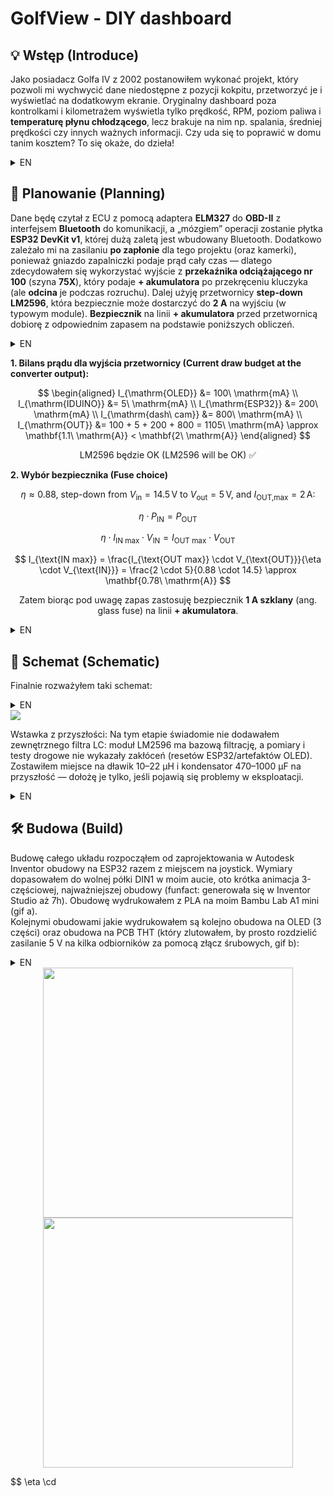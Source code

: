 #  GolfView - DIY dashboard

## 💡 Wstęp (Introduce)

Jako posiadacz Golfa IV z 2002 postanowiłem wykonać projekt, który pozwoli mi wychwycić dane niedostępne z pozycji kokpitu, przetworzyć je i wyświetlać na dodatkowym ekranie. Oryginalny dashboard poza kontrolkami i kilometrażem wyświetla tylko prędkość, RPM, poziom paliwa i **temperaturę płynu chłodzącego**, lecz brakuje na nim np. spalania, średniej prędkości czy innych ważnych informacji. Czy uda się to poprawić w domu tanim kosztem? To się okaże, do dzieła!

<details>
  <summary>EN</summary>

As the owner of a 2002 Golf IV, I decided to create a project that would let me capture data unavailable from the stock dashboard, process it, and display it on an additional screen. The original cluster, apart from warning lights and the odometer, only shows speed, RPM, fuel level, and **coolant temperature**. What it lacks is information such as fuel consumption, average speed, or other useful metrics.  
Can this be improved at home, on a budget? Let’s find out!
</details>


## 📏 Planowanie (Planning)

Dane będę czytał z ECU z pomocą adaptera **ELM327** do **OBD-II** z interfejsem **Bluetooth** do komunikacji, a „mózgiem” operacji zostanie płytka **ESP32 DevKit v1**, której dużą zaletą jest wbudowany Bluetooth. Dodatkowo zależało mi na zasilaniu **po zapłonie** dla tego projektu (oraz kamerki), ponieważ gniazdo zapalniczki podaje prąd cały czas — dlatego zdecydowałem się wykorzystać wyjście z **przekaźnika odciążającego nr 100** (szyna **75X**), który podaje **+ akumulatora** po przekręceniu kluczyka (ale **odcina** je podczas rozruchu). Dalej użyję przetwornicy **step-down LM2596**, która bezpiecznie może dostarczyć do **2 A** na wyjściu (w typowym module). **Bezpiecznik** na linii **+ akumulatora** przed przetwornicą dobiorę z odpowiednim zapasem na podstawie poniższych obliczeń.

<details>
  <summary>EN</summary>

I will read data from the ECU using an **ELM327** **OBD-II** adapter with **Bluetooth** for communication, and the brain of the system will be an **ESP32 DevKit v1**, which conveniently has built-in Bluetooth. I also wanted **ignition-switched power** for this project (and the dash cam), since the cigarette lighter is permanently live — so I decided to use the output from the **load-reduction relay No.100** (the **75X** bus), which supplies **battery +** when the key is in the **ON** position (but **cuts it** during cranking). Downstream I’ll use an **LM2596 step-down** converter, which can safely provide up to **2 A** at the output (typical module). I’ll select the **fuse** on the **battery +** line before the converter with a proper margin based on the calculations below.
</details>


**1. Bilans prądu dla wyjścia przetwornicy (Current draw budget at the converter output):**

$$
\begin{aligned}
I_{\mathrm{OLED}}      &= 100\ \mathrm{mA} \\
I_{\mathrm{IDUINO}}    &= 5\ \mathrm{mA} \\
I_{\mathrm{ESP32}}     &= 200\ \mathrm{mA} \\
I_{\mathrm{dash\ cam}} &= 800\ \mathrm{mA} \\
I_{\mathrm{OUT}}       &= 100 + 5 + 200 + 800 = 1105\ \mathrm{mA} \approx \mathbf{1.1\ \mathrm{A}} < \mathbf{2\ \mathrm{A}}
\end{aligned}
$$

<div align="center">
LM2596 będzie OK (LM2596 will be OK) ✅
<p></p>
</div>

**2. Wybór bezpiecznika (Fuse choice)**

<div align="center">
<p></p>

$\eta \approx 0.88$, step-down from $V_{\text{in}}=14.5\,\mathrm{V}$ to $V_{\text{out}}=5\,\mathrm{V}$, and $I_{\text{OUT,max}}=2\,\mathrm{A}$:

$$
\eta \cdot P_{\text{IN}} = P_{\text{OUT}}
$$

$$
\eta \cdot I_{\text{IN max}} \cdot V_{\text{IN}} = I_{\text{OUT max}} \cdot V_{\text{OUT}}
$$

$$
I_{\text{IN max}} = \frac{I_{\text{OUT max}} \cdot V_{\text{OUT}}}{\eta \cdot V_{\text{IN}}}
= \frac{2 \cdot 5}{0.88 \cdot 14.5}
\approx \mathbf{0.78\ \mathrm{A}}
$$

Zatem biorąc pod uwagę zapas zastosuję bezpiecznik **1 A szklany** (ang. glass fuse) na linii **+ akumulatora**.
<p></p>
  
</div>

<details>
  <summary>EN</summary>

Given η ≈ 0.88, stepping down from Vin = 14.5 V to Vout = 5 V and Iout,max = 2 A:

$$
\eta \cdot P_{\text{IN}} = P_{\text{OUT}}
$$

$$
\eta \cdot I_{\text{IN max}} \cdot V_{\text{IN}} = I_{\text{OUT max}} \cdot V_{\text{OUT}}
$$

$$
I_{\text{IN max}} = \frac{I_{\text{OUT max}} \cdot V_{\text{OUT}}}{\eta \cdot V_{\text{IN}}}
= \frac{2 \cdot 5}{0.88 \cdot 14.5}
\approx \mathbf{0.78\ \mathrm{A}}
$$

Therefore, considering a safety margin, I will use a **1 A glass fuse** on the **battery + line** before the converter.
</details>


## 🔌 Schemat (Schematic)

Finalnie rozważyłem taki schemat:

<details>
  <summary>EN</summary>
  The final schematic I considered looks like this.
</details>

<img src="https://github.com/user-attachments/assets/c0414036-ffb5-4203-a85c-da5e9e6c3d69">

Wstawka z przyszłości: Na tym etapie świadomie nie dodawałem zewnętrznego filtra LC: moduł LM2596 ma bazową filtrację, a pomiary i testy drogowe nie wykazały zakłóceń (resetów ESP32/artefaktów OLED). Zostawiłem miejsce na dławik 10–22 µH i kondensator 470–1000 µF na przyszłość — dołożę je tylko, jeśli pojawią się problemy w eksploatacji.

<details>
  <summary>EN</summary>
  **Note from the future:** At this stage I deliberately didn’t add an external LC filter: the LM2596 module has basic filtering, and road tests showed no interference (no ESP32 resets / OLED artifacts).  
  I left space for a 10–22 µH inductor and a 470–1000 µF capacitor for later — I will add them only if problems appear in operation.
</details>


## 🛠 Budowa (Build)

Budowę całego układu rozpocząłem od zaprojektowania w Autodesk Inventor obudowy na ESP32 razem z miejscem na joystick. Wymiary dopasowałem do wolnej półki DIN1 w moim aucie, oto krótka animacja 3-częściowej, najważniejszej obudowy (funfact: generowała się w Inventor Studio aż 7h). Obudowę wydrukowałem z PLA na moim Bambu Lab A1 mini (gif a).  
Kolejnymi obudowami jakie wydrukowałem są kolejno obudowa na OLED (3 części) oraz obudowa na PCB THT (który zlutowałem, by prosto rozdzielić zasilanie 5 V na kilka odbiorników za pomocą złącz śrubowych, gif b):

<details>
  <summary>EN</summary>
  I started building the entire system by designing an enclosure in Autodesk Inventor for the ESP32 together with a slot for the joystick. The dimensions were matched to the free DIN1 shelf in my car. Here is a short animation of the 3-part main enclosure (fun fact: it took Inventor Studio ~7h to render).  
  The next cases I printed were the OLED enclosure (3 parts) and the THT PCB enclosure (which I soldered to easily split the 5 V supply to several devices using screw terminals).
</details>

<div align="center">
  <img src="https://github.com/user-attachments/assets/fcec71b2-29f3-4b15-aafa-8b4e60a39a53" width="400">
  <img src="https://github.com/user-attachments/assets/34922c39-fbf0-49b5-9630-c83a7855d78d" width="400">
</div>


$$
\eta \cd





